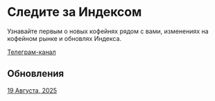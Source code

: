 # Следите за Индексом

Узнавайте первым о новых кофейнях рядом с вами, изменениях на кофейном рынке и обновлях Индекса.

[Телеграм-канал](https://t.me/runscale)

## Обновления

[19 Августа, 2025](/index/smr/changelog/19-08-2025.md)
